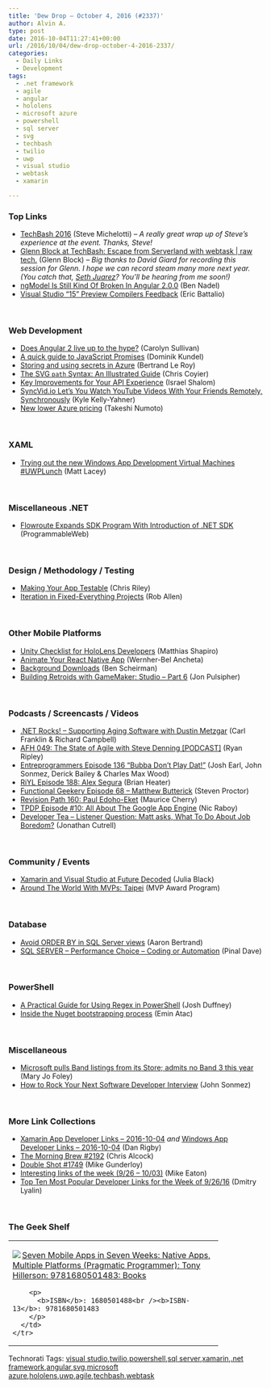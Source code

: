 ```yaml
---
title: 'Dew Drop – October 4, 2016 (#2337)'
author: Alvin A.
type: post
date: 2016-10-04T11:27:41+00:00
url: /2016/10/04/dew-drop-october-4-2016-2337/
categories:
  - Daily Links
  - Development
tags:
  - .net framework
  - agile
  - angular
  - hololens
  - microsoft azure
  - powershell
  - sql server
  - svg
  - techbash
  - twilio
  - uwp
  - visual studio
  - webtask
  - xamarin

---
```

### <a name="top"></a>Top Links

  * <a href="http://stevemichelotti.com/techbash-2016/?utm_source=feedburner&utm_medium=feed&utm_campaign=Feed%3A+SteveMichelotti+%28Steve+Michelotti%29" target="_blank">TechBash 2016</a> (Steve Michelotti) _&#8211; A really great wrap up of Steve’s experience at the event. Thanks, Steve!_
  * <a href="https://channel9.msdn.com/Blogs/raw-tech/Glenn-Block-at-TechBash-Escape-from-Serverland-with-Webtask?WT.mc_id=DX_MVP4025064" target="_blank">Glenn Block at TechBash: Escape from Serverland with webtask | raw tech.</a> (Glenn Block) _&#8211; Big thanks to David Giard for recording this session for Glenn. I hope we can record steam many more next year. (You catch that, <a href="http://sethjuarez.com/" target="_blank">Seth Juarez</a>? You’ll be hearing from me soon!)_
  * <a href="https://www.bennadel.com/blog/3157-ngmodel-is-still-kind-of-broken-in-angular-2-0-0.htm" target="_blank">ngModel Is Still Kind Of Broken In Angular 2.0.0</a> (Ben Nadel)
  * <a href="https://blogs.msdn.microsoft.com/vcblog/2016/10/03/visual-studio-15-preview-compilers-feedback/" target="_blank">Visual Studio “15” Preview Compilers Feedback</a> (Eric Battalio)

&nbsp;

### <a name="web"></a>Web Development

  * <a href="https://www.cycligent.com/blog/does-angular-2-live-up-to-the-hype/" target="_blank">Does Angular 2 live up to the hype?</a> (Carolyn Sullivan)
  * <a href="https://twilioinc.wpengine.com/2016/10/guide-to-javascript-promises.html" target="_blank">A quick guide to JavaScript Promises</a> (Dominik Kundel)
  * <a href="https://blogs.msdn.microsoft.com/dotnet/2016/10/03/storing-and-using-secrets-in-azure/" target="_blank">Storing and using secrets in Azure</a> (Bertrand Le Roy)
  * <a href="https://css-tricks.com/svg-path-syntax-illustrated-guide/" target="_blank">The SVG `path` Syntax: An Illustrated Guide</a> (Chris Coyier)
  * <a href="http://feedproxy.google.com/~r/GDBcode/~3/zr3HcCkwsNo/key-improvements-for-your-api-experience.html" target="_blank">Key Improvements for Your API Experience</a> (Israel Shalom)
  * <a href="https://twilioinc.wpengine.com/2016/10/stream-youtube-videos-synchronously-remotely-with-twilio-sync.html" target="_blank">SyncVid.io Let’s You Watch YouTube Videos With Your Friends Remotely, Synchronously</a> (Kyle Kelly-Yahner)
  * <a href="https://azure.microsoft.com/blog/new-lower-azure-pricing/" target="_blank">New lower Azure pricing</a> (Takeshi Numoto)

&nbsp;

### <a name="silverlight"></a>XAML

  * <a href="http://feedproxy.google.com/~r/MattLacey/~3/ICTQ9R06qoY/trying-out-new-windows-app-development.html" target="_blank">Trying out the new Windows App Development Virtual Machines #UWPLunch</a> (Matt Lacey)

&nbsp;

### <a name="dotnet"></a>Miscellaneous .NET

  * <a href="http://feedproxy.google.com/~r/ProgrammableWeb/~3/jEYc62Pe1oc/03" target="_blank">Flowroute Expands SDK Program With Introduction of .NET SDK</a> (ProgrammableWeb)

&nbsp;

### <a name="design"></a>Design / Methodology / Testing

  * <a href="https://dzone.com/articles/making-your-app-testable?utm_medium=feed&utm_source=feedpress.me&utm_campaign=Feed%3A+dzone%2Fagile" target="_blank">Making Your App Testable</a> (Chris Riley)
  * <a href="https://dzone.com/articles/iteration-in-fixed-everything-projects?utm_medium=feed&utm_source=feedpress.me&utm_campaign=Feed%3A+dzone%2Fagile" target="_blank">Iteration in Fixed-Everything Projects</a> (Rob Allen)

&nbsp;

### <a name="mobile"></a>Other Mobile Platforms

  * <a href="http://matthiasshapiro.com/2016/10/03/unity-checklist-for-hololens-developers/" target="_blank">Unity Checklist for HoloLens Developers</a> (Matthias Shapiro)
  * <a href="https://code.tutsplus.com/tutorials/working-with-animations-in-react-native--cms-27328" target="_blank">Animate Your React Native App</a> (Wernher-Bel Ancheta)
  * <a href="http://feedproxy.google.com/~r/ficklebits/~3/xjQSKC3bG8g/" target="_blank">Background Downloads</a> (Ben Scheirman)
  * <a href="http://developer.amazon.com/post/Tx19OP3D6JYY46P/Building-Retroids-with-GameMaker-Studio-Part-6" target="_blank">Building Retroids with GameMaker: Studio – Part 6</a> (Jon Pulsipher)

&nbsp;

### <a name="podcasts"></a>Podcasts / Screencasts / Videos

  * <a href="http://www.dotnetrocks.com/default.aspx?ShowNum=1356" target="_blank">.NET Rocks! &#8211; Supporting Aging Software with Dustin Metzgar</a> (Carl Franklin & Richard Campbell)
  * <a href="http://ryanripley.com/afh-049-the-state-of-agile-with-steve-denning-podcast/" target="_blank">AFH 049: The State of Agile with Steve Denning [PODCAST]</a> (Ryan Ripley)
  * <a href="http://entreprogrammers.com/episode-136-bubba-dont-play-dat/" target="_blank">Entreprogrammers Episode 136 “Bubba Don’t Play Dat!”</a> (Josh Earl, John Sonmez, Derick Bailey & Charles Max Wood)
  * <a href="http://riyl.podbean.com/e/episode-188-alex-segura/" target="_blank">RiYL Episode 188: Alex Segura</a> (Brian Heater)
  * <a href="https://www.functionalgeekery.com/episode-68-matthew-butterick/" target="_blank">Functional Geekery Episode 68 – Matthew Butterick</a> (Steven Proctor)
  * <a href="http://revisionpath.simplecast.fm/episodes/44550-160-paul-edoho-eket" target="_blank">Revision Path 160: Paul Edoho-Eket</a> (Maurice Cherry)
  * <a href="https://www.thepolyglotdeveloper.com/2016/10/tpdp-episode-10-google-app-engine/" target="_blank">TPDP Episode #10: All About The Google App Engine</a> (Nic Raboy)
  * <a href="http://feedproxy.google.com/~r/DeveloperTea/~3/XhP57oENy4M/48783-listener-question-matt-asks-what-to-do-about-job-boredom" target="_blank">Developer Tea &#8211; Listener Question: Matt asks, What To Do About Job Boredom?</a> (Jonathan Cutrell)

&nbsp;

### <a name="events"></a>Community / Events

  * <a href="https://blog.xamarin.com/xamarin-and-visual-studio-at-future-decoded/" target="_blank">Xamarin and Visual Studio at Future Decoded</a> (Julia Black)
  * <a href="https://blogs.msdn.microsoft.com/mvpawardprogram/2016/10/03/around-the-world-with-mvps-taipei/" target="_blank">Around The World With MVPs: Taipei</a> (MVP Award Program)

&nbsp;

### <a name="sql"></a>Database

  * <a href="http://feedproxy.google.com/~r/MSSQLTips-LatestSqlServerTips/~3/1KrRJl_QrNM/tip.asp" target="_blank">Avoid ORDER BY in SQL Server views</a> (Aaron Bertrand)
  * <a href="http://blog.sqlauthority.com/2016/10/04/sql-server-performance-choice-coding-automation/" target="_blank">SQL SERVER – Performance Choice – Coding or Automation</a> (Pinal Dave)

&nbsp;

### <a name="ps"></a>PowerShell

  * <a href="https://powershell.org/2016/10/04/a-practical-guide-for-using-regex-in-powershell/" target="_blank">A Practical Guide for Using Regex in PowerShell</a> (Josh Duffney)
  * <a href="https://p0w3rsh3ll.wordpress.com/2016/10/03/inside-the-nuget-bootstraping-process/" target="_blank">Inside the Nuget bootstrapping process</a> (Emin Atac)

&nbsp;

### <a name="misc"></a>Miscellaneous

  * <a href="http://www.zdnet.com/article/microsoft-pulls-band-listings-from-its-store-admits-no-band-3-this-year/#ftag=RSSbaffb68" target="_blank">Microsoft pulls Band listings from its Store; admits no Band 3 this year</a> (Mary Jo Foley)
  * <a href="https://simpleprogrammer.com/2016/10/03/software-developer-interviews/" target="_blank">How to Rock Your Next Software Developer Interview</a> (John Sonmez)

&nbsp;

### <a name="links"></a>More Link Collections

  * <a href="http://allaboutxamarin.com/2016/10/xamarin-app-developer-links-2016-10-04/" target="_blank">Xamarin App Developer Links &#8211; 2016-10-04</a> _and_ <a href="http://windowsappdev.com/2016/10/windows-app-developer-links-2016-10-04/" target="_blank">Windows App Developer Links &#8211; 2016-10-04</a> (Dan Rigby)
  * <a href="http://feedproxy.google.com/~r/ReflectivePerspective/~3/RRAKU_9XtFI/" target="_blank">The Morning Brew #2192</a> (Chris Alcock)
  * <a href="http://afreshcup.com/home/2016/10/4/double-shot-1749.html" target="_blank">Double Shot #1749</a> (Mike Gunderloy)
  * <a href="https://samestuffdifferentday.com/2016/10/03/interesting-links-of-the-week-926-1003/" target="_blank">Interesting links of the week (9/26 – 10/03)</a> (Mike Eaton)
  * <a href="http://www.lyalin.com/2016/10/03/top-ten-most-popular-developer-links-for-the-week-of-92616/" target="_blank">Top Ten Most Popular Developer Links for the Week of 9/26/16</a> (Dmitry Lyalin)

&nbsp;

### <a name="shelf"></a>The Geek Shelf

<div id="scid:7dc1bd33-94bd-46fd-a20b-0131235bcd47:963ce407-f3fd-4e78-b638-ffdc78072d38" class="wlWriterEditableSmartContent" style="float: none; padding-bottom: 0px; padding-top: 0px; padding-left: 0px; margin: 0px; display: inline; padding-right: 0px">
  <table cellspacing="0" cellpadding="2" width="400" border="0" unselectable="on">
    <tr>
      <td valign="top" width="400">
        <p>
          <a title="Seven Mobile Apps in Seven Weeks: Native Apps, Multiple Platforms (Pragmatic Programmer): Tony Hillerson: 9781680501483: Books" href="http://www.amazon.com/exec/obidos/ASIN/1680501488/amavin-20"><img data-recalc-dims="1" decoding="async" src="https://i0.wp.com/images.amazon.com/images/P/1680501488.01.MZZZZZZZ.jpg?w=660" border="0" align="left" style="float:left" />Seven Mobile Apps in Seven Weeks: Native Apps, Multiple Platforms (Pragmatic Programmer): Tony Hillerson: 9781680501483: Books</a>
        </p>
        
        <p>
          <b>ISBN</b>: 1680501488<br /><b>ISBN-13</b>: 9781680501483
        </p>
      </td>
    </tr>
  </table>
</div>

<div id="scid:77ECF5F8-D252-44F5-B4EB-D463C5396A79:cacf0e3e-0433-489b-9461-5ea08c7b9e83" class="wlWriterEditableSmartContent" style="float: none; padding-bottom: 0px; padding-top: 0px; padding-left: 0px; margin: 0px; display: inline; padding-right: 0px">
  Technorati Tags: <a href="http://technorati.com/tags/visual+studio" rel="tag">visual studio</a>,<a href="http://technorati.com/tags/twilio" rel="tag">twilio</a>,<a href="http://technorati.com/tags/powershell" rel="tag">powershell</a>,<a href="http://technorati.com/tags/sql+server" rel="tag">sql server</a>,<a href="http://technorati.com/tags/xamarin" rel="tag">xamarin</a>,<a href="http://technorati.com/tags/.net+framework" rel="tag">.net framework</a>,<a href="http://technorati.com/tags/angular" rel="tag">angular</a>,<a href="http://technorati.com/tags/svg" rel="tag">svg</a>,<a href="http://technorati.com/tags/microsoft+azure" rel="tag">microsoft azure</a>,<a href="http://technorati.com/tags/hololens" rel="tag">hololens</a>,<a href="http://technorati.com/tags/uwp" rel="tag">uwp</a>,<a href="http://technorati.com/tags/agile" rel="tag">agile</a>,<a href="http://technorati.com/tags/techbash" rel="tag">techbash</a>,<a href="http://technorati.com/tags/webtask" rel="tag">webtask</a>
</div>